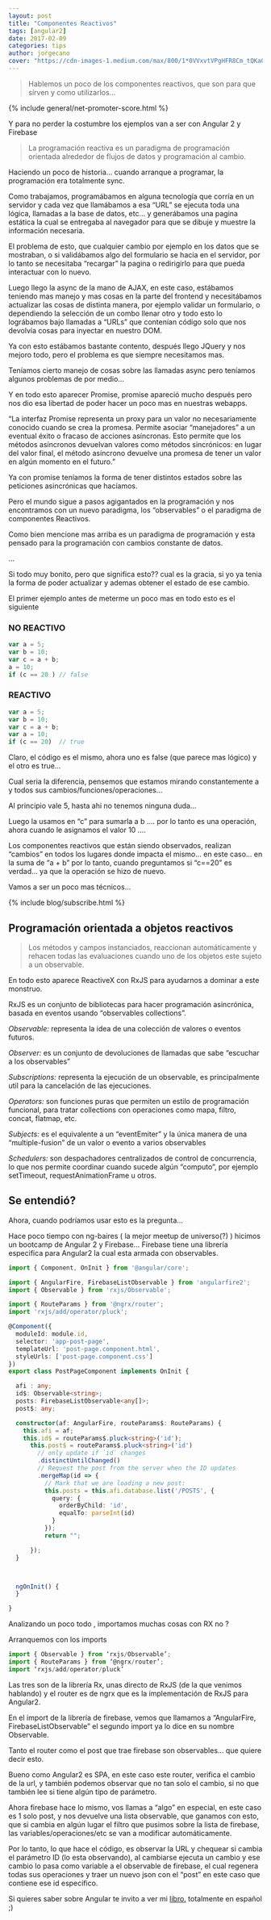 ```yaml
---
layout: post
title: "Componentes Reactivos"
tags: [angular2]
date: 2017-02-09
categories: tips
author: jorgecano
cover: "https://cdn-images-1.medium.com/max/800/1*0VVxvtVPgHFR8Cm_tQKaOA.png"
---
```

> Hablemos un poco de los componentes reactivos, que son para que sirven y como utilizarlos…

<amp-img width="750" height="422" layout="responsive" src="https://cdn-images-1.medium.com/max/800/1*0VVxvtVPgHFR8Cm_tQKaOA.png"></amp-img>

{% include general/net-promoter-score.html %} 

Y para no perder la costumbre los ejemplos van a ser con Angular 2 y Firebase

<amp-img width="400" height="400" src="https://cdn-images-1.medium.com/max/800/1*m13nL_ZByB4L131aNhOysA.png"></amp-img>

<blockquote>La programación reactiva es un paradigma de programación orientada alrededor de flujos de datos y programación al cambio.</blockquote>

Haciendo un poco de historia… cuando arranque a programar, la programación era totalmente sync.

Como trabajamos, programábamos en alguna tecnología que corría en un servidor y cada vez que llamábamos a esa “URL” se ejecuta toda una lógica, llamadas a la base de datos, etc… y generábamos una pagina estática la cual se entregaba al navegador para que se dibuje y muestre la información necesaria.

El problema de esto, que cualquier cambio por ejemplo en los datos que se mostraban, o si validábamos algo del formulario se hacia en el servidor, por lo tanto se necesitaba “recargar” la pagina o redirigirlo para que pueda interactuar con lo nuevo.

Luego llego la async de la mano de AJAX, en este caso, estábamos teniendo mas manejo y mas cosas en la parte del frontend y necesitábamos actualizar las cosas de distinta manera, por ejemplo validar un formulario, o dependiendo la selección de un combo llenar otro y todo esto lo lográbamos bajo llamadas a “URLs” que contenían código solo que nos devolvía cosas para inyectar en nuestro DOM.

Ya con esto estábamos bastante contento, después llego JQuery y nos mejoro todo, pero el problema es que siempre necesitamos mas.

Teníamos cierto manejo de cosas sobre las llamadas async pero teníamos algunos problemas de por medio…

Y en todo esto aparecer Promise, promise apareció mucho después pero nos dio esa libertad de poder hacer un poco mas en nuestras webapps.

“La interfaz Promise representa un proxy para un valor no necesariamente conocido cuando se crea la promesa. Permite asociar “manejadores” a un eventual éxito o fracaso de acciones asíncronas. Esto permite que los métodos asíncronos devuelvan valores como métodos sincrónicos: en lugar del valor final, el método asíncrono devuelve una promesa de tener un valor en algún momento en el futuro.”

Ya con promise teníamos la forma de tener distintos estados sobre las peticiones asincrónicas que hacíamos.

Pero el mundo sigue a pasos agigantados en la programación y nos encontramos con un nuevo paradigma, los “observables” o el paradigma de componentes Reactivos.

Como bien mencione mas arriba es un paradigma de programación y esta pensado para la programación con cambios constante de datos.

…

Si todo muy bonito, pero que significa esto?? cual es la gracia, si yo ya tenia la forma de poder actualizar y ademas obtener el estado de ese cambio.

El primer ejemplo antes de meterme un poco mas en todo esto es el siguiente

### NO REACTIVO
```js
var a = 5;
var b = 10;
var c = a + b;
a = 10;
if (c == 20 ) // false
```

### REACTIVO
```js
var a = 5;
var b = 10;
var c = a + b;
var a = 10;
if (c == 20)  // true
```

Claro, el código es el mismo, ahora uno es false (que parece mas lógico) y el otro es true…

Cual seria la diferencia, pensemos que estamos mirando constantemente a y todos sus cambios/funciones/operaciones…

Al principio vale 5, hasta ahi no tenemos ninguna duda…

Luego la usamos en “c” para sumarla a b …. por lo tanto es una operación, ahora cuando le asignamos el valor 10 ….

Los componentes reactivos que están siendo observados, realizan “cambios” en todos los lugares donde impacta el mismo… en este caso… en la suma de “a + b” por lo tanto, cuando preguntamos si “c==20” es verdad… ya que la operación se hizo de nuevo.

<amp-img width="750" height="422" layout="responsive" src="https://cdn-images-1.medium.com/max/800/1*DjKh74Tddsh8vFbKBwCXsg.jpeg"></amp-img>

Vamos a ser un poco mas técnicos…

{% include blog/subscribe.html %}

## Programación orientada a objetos reactivos

<blockquote>Los métodos y campos instanciados, reaccionan automáticamente y rehacen todas las evaluaciones cuando uno de los objetos este sujeto a un observable.</blockquote>

En todo esto aparece ReactiveX con RxJS para ayudarnos a dominar a este monstruo.

<amp-img width="750" height="422" layout="responsive" src="https://cdn-images-1.medium.com/max/800/1*CFg7962LWKsujzvKunIKYw.jpeg"></amp-img>

RxJS es un conjunto de bibliotecas para hacer programación asincrónica, basada en eventos usando “observables collections”.

*Observable:* representa la idea de una colección de valores o eventos futuros.

*Observer:* es un conjunto de devoluciones de llamadas que sabe “escuchar a los observables”

*Subscriptions:* representa la ejecución de un observable, es principalmente util para la cancelación de las ejecuciones.

*Operators:* son funciones puras que permiten un estilo de programación funcional, para tratar collections con operaciones como mapa, filtro, concat, flatmap, etc.

*Subjects:* es el equivalente a un “eventEmiter” y la única manera de una “multiple-fusion” de un valor o evento a varios observables

*Schedulers:* son despachadores centralizados de control de concurrencia, lo que nos permite coordinar cuando sucede algún “computo”, por ejemplo setTimeout, requestAnimationFrame u otros.

## Se entendió?

<amp-img width="400" height="400" src="https://cdn-images-1.medium.com/max/800/1*dqeIZ_6g6OXJpwIcp2zikw.gif"></amp-img>

Ahora, cuando podríamos usar esto es la pregunta…

Hace poco tiempo con ng-baires ( la mejor meetup de universo(?) ) hicimos un bootcamp de Angular 2 y Firebase… Firebase tiene una librería especifica para Angular2 la cual esta armada con observables.

```ts
import { Component, OnInit } from '@angular/core';

import { AngularFire, FirebaseListObservable } from 'angularfire2';
import { Observable } from 'rxjs/Observable';

import { RouteParams } from '@ngrx/router';
import 'rxjs/add/operator/pluck';

@Component({
  moduleId: module.id,
  selector: 'app-post-page',
  templateUrl: 'post-page.component.html',
  styleUrls: ['post-page.component.css']
})
export class PostPageComponent implements OnInit {

  afi : any;
  id$: Observable<string>;
  posts: FirebaseListObservable<any[]>;
  post$: any;

  constructor(af: AngularFire, routeParams$: RouteParams) {
    this.afi = af;
    this.id$ = routeParams$.pluck<string>('id');
      this.post$ = routeParams$.pluck<string>('id')
        // only update if `id` changes
        .distinctUntilChanged()
        // Request the post from the server when the ID updates
        .mergeMap(id => {
          // Mark that we are loading a new post:
          this.posts = this.afi.database.list('/POSTS', {
            query: {
              orderByChild: 'id',
              equalTo: parseInt(id)
            }
          });
          return "";

      });
  }



  ngOnInit() {
  }

}
```

Analizando un poco todo , importamos muchas cosas con RX no ?

Arranquemos con los imports

```ts
import { Observable } from ‘rxjs/Observable’;
import { RouteParams } from ‘@ngrx/router’;
import ‘rxjs/add/operator/pluck’
```

Las tres son de la librería Rx, unas directo de RxJS (de la que venimos hablando) y el router es de ngrx que es la implementación de RxJS para Angular2.

En el import de la librería de firebase, vemos que llamamos a “AngularFire, FirebaseListObservable” el segundo import ya lo dice en su nombre Observable.

Tanto el router como el post que trae firebase son observables… que quiere decir esto.

Bueno como Angular2 es SPA, en este caso este router, verifica el cambio de la url, y también podemos observar que no tan solo el cambio, si no que también lee si tiene algún tipo de parámetro.

Ahora firebase hace lo mismo, vos llamas a “algo” en especial, en este caso es 1 solo post, y nos devuelve una lista observable, que ganamos con esto, que si cambia en algún lugar el filtro que pusimos sobre la lista de firebase, las variables/operaciones/etc se van a modificar automáticamente.

Por lo tanto, lo que hace el código, es observar la URL y chequear si cambia el parámetro ID (lo esta observando), al cambiarse ejecuta un cambio y ese cambio lo pasa como variable a el observable de firebase, el cual regenera todas sus operaciones y traer un nuevo json con el “post” en este caso que contiene ese id especifico.

Si quieres saber sobre Angular te invito a ver mi <a href="https://leanpub.com/entendiendoangular" target="_blank">libro.</a> totalmente en español ;)

